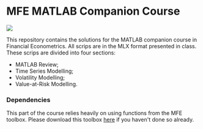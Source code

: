 # MFE MATLAB Companion Course
[![](https://icon-icons.com/icons2/278/PNG/64/MATLAB_30213.png)](https://www.kevinsheppard.com/teaching/matlab/mfe-matlab/)

This repository contains the solutions for the MATLAB companion course in Financial Econometrics. All scrips are in the MLX format presented in class. These scrips are divided into four sections:

  - MATLAB Review;
  - Time Series Modelling;
  - Volatility Modelling;
  - Value-at-Risk Modelling.

### Dependencies
This part of the course relies heavily on using functions from the MFE toolbox. Please download this toolbox [here](https://www.kevinsheppard.com/code/matlab/mfe-toolbox/#current-version) if you haven't done so already.